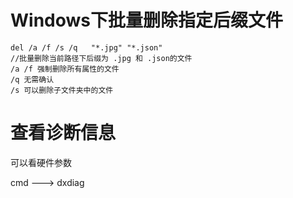 # Windows下批量删除指定后缀文件

```
del /a /f /s /q   "*.jpg" "*.json"
//批量删除当前路径下后缀为 .jpg 和 .json的文件
/a /f 强制删除所有属性的文件
/q 无需确认
/s 可以删除子文件夹中的文件
```

# 查看诊断信息

可以看硬件参数

cmd ---> dxdiag 


